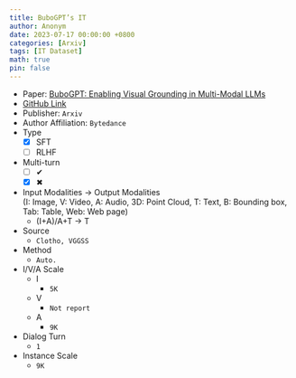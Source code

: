 ```yaml
---
title: BuboGPT’s IT
author: Anonym
date: 2023-07-17 00:00:00 +0800
categories: [Arxiv]
tags: [IT Dataset]
math: true
pin: false
---
```


- Paper: [BuboGPT: Enabling Visual Grounding in Multi-Modal LLMs](https://arxiv.org/abs/2307.08581)
- [GitHub Link](https://bubo-gpt.github.io)
- Publisher: `Arxiv`
- Author Affiliation: `Bytedance`
- Type
  + [x] SFT
  + [ ] RLHF
- Multi-turn
  + [ ] &#x2714;
  + [x] &#x2716;
- Input Modalities $\rightarrow$ Output Modalities <br />(I: Image, V: Video, A: Audio, 3D: Point Cloud, T: Text, B: Bounding box, Tab: Table, Web: Web page)
  + (I+A)/A+T $\rightarrow$ T
- Source
  + `Clotho, VGGSS`
- Method
  + `Auto.`
- I/V/A Scale
  + I
    * `5K`
  + V
    * `Not report`
  + A
    * `9K`
- Dialog Turn
  + `1`
- Instance Scale
  + `9K`
